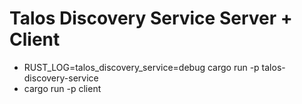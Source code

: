 # Talos Discovery Service Server + Client

* RUST_LOG=talos_discovery_service=debug cargo run -p talos-discovery-service
* cargo run -p client

